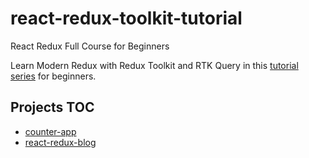 # react-redux-toolkit-tutorial

React Redux Full Course for Beginners

Learn Modern Redux with Redux Toolkit and RTK Query in this [tutorial series](https://youtube.com/playlist?list=PL0Zuz27SZ-6M1J5I1w2-uZx36Qp6qhjKo) for beginners.

## Projects TOC

- [counter-app](./counter-app)
- [react-redux-blog](./react-redux-blog)
